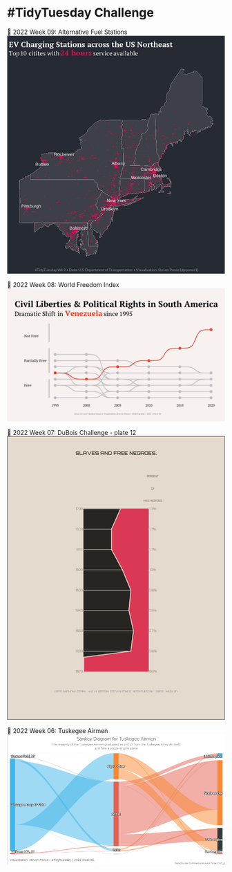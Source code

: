# #TidyTuesday Challenge

📸 2022 Week 09: Alternative Fuel Stations
![](2022/Week_09/2022_09_alternative_fuel_stations.png)

📸 2022 Week 08: World Freedom Index
![](2022/Week_08/2022_08_world_freedom_index.png)

📸 2022 Week 07: DuBois Challenge - plate 12
![](2022/Week_07/2022_07_duboischallenge_plate12.png)

📸 2022 Week 06: Tuskegee Airmen
![](2022/Week_06/2022_06_airmen.png)
